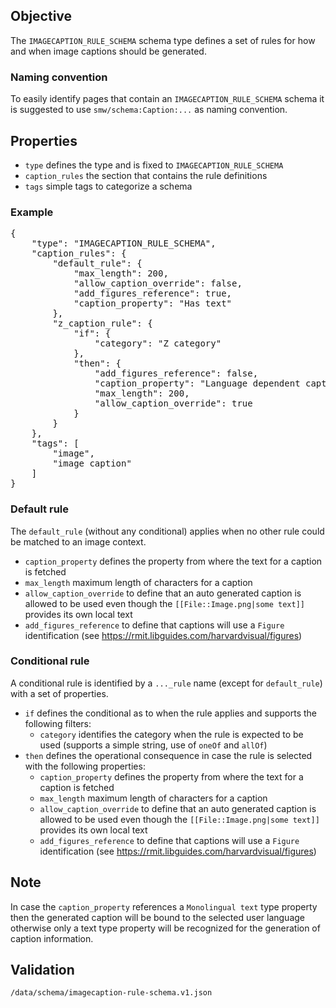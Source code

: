 ## Objective

The `IMAGECAPTION_RULE_SCHEMA` schema type defines a set of rules for how and when image captions should be generated.

### Naming convention

To easily identify pages that contain an `IMAGECAPTION_RULE_SCHEMA` schema it is suggested to use `smw/schema:Caption:...` as naming convention.

## Properties

- `type` defines the type and is fixed to `IMAGECAPTION_RULE_SCHEMA`
- `caption_rules` the section that contains the rule definitions
- `tags` simple tags to categorize a schema

### Example

<pre>
{
    "type": "IMAGECAPTION_RULE_SCHEMA",
    "caption_rules": {
        "default_rule": {
            "max_length": 200,
            "allow_caption_override": false,
            "add_figures_reference": true,
            "caption_property": "Has text"
        },
        "z_caption_rule": {
            "if": {
                "category": "Z category"
            },
            "then": {
                "add_figures_reference": false,
                "caption_property": "Language dependent caption",
                "max_length": 200,
                "allow_caption_override": true
            }
        }
    },
    "tags": [
        "image",
        "image caption"
    ]
}
</pre>

### Default rule

The `default_rule` (without any conditional) applies when no other rule could be matched to an image context.

- `caption_property` defines the property from where the text for a caption is fetched
- `max_length` maximum length of characters for a caption
- `allow_caption_override` to define that an auto generated caption is allowed to be used even though the `[[File::Image.png|some text]]` provides its own local text
- `add_figures_reference` to define that captions will use a `Figure` identification (see https://rmit.libguides.com/harvardvisual/figures)

### Conditional rule

A conditional rule is identified by a `..._rule` name (except for `default_rule`) with a set of properties.

- `if` defines the conditional as to when the rule applies and supports the following filters:
  - `category` identifies the category when the rule is expected to be used (supports a simple string, use of `oneOf` and `allOf`)
- `then` defines the operational consequence in case the rule is selected with the following properties:
  - `caption_property` defines the property from where the text for a caption is fetched
  - `max_length` maximum length of characters for a caption
  - `allow_caption_override` to define that an auto generated caption is allowed to be used even though the `[[File::Image.png|some text]]` provides its own local text
  - `add_figures_reference` to define that captions will use a `Figure` identification (see https://rmit.libguides.com/harvardvisual/figures)

## Note

In case the `caption_property` references a `Monolingual text` type property then the generated caption will be bound to the selected user language otherwise only a text type property will be recognized for the generation of caption information.

## Validation

`/data/schema/imagecaption-rule-schema.v1.json`
